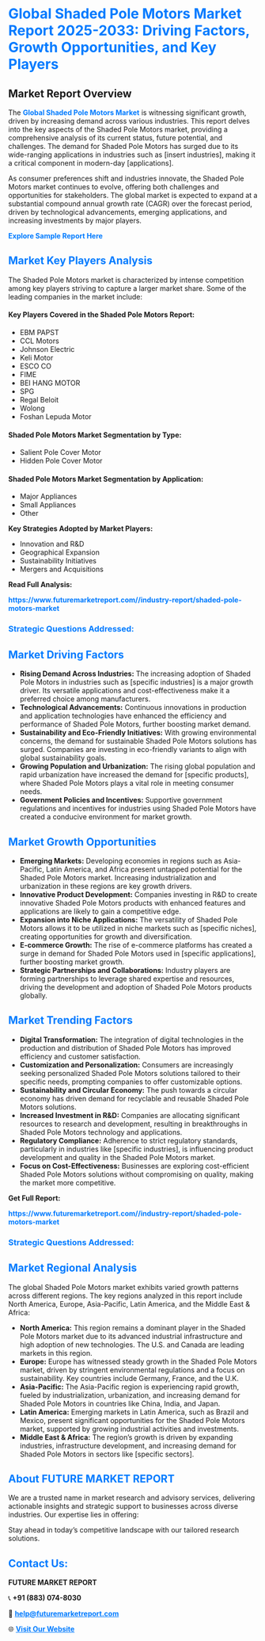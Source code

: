 <h1 style="color: #007BFF;">Global Shaded Pole Motors Market Report 2025-2033: Driving Factors, Growth Opportunities, and Key Players</h1>

<section id="overview">
<h2>Market Report Overview</h2>
<p>The <a href="https://www.futuremarketreport.com//industry-report/shaded-pole-motors-market" style="color: #007BFF; text-decoration: none;"><strong>Global Shaded Pole Motors Market</strong></a> is witnessing significant growth, driven by increasing demand across various industries. This report delves into the key aspects of the Shaded Pole Motors market, providing a comprehensive analysis of its current status, future potential, and challenges. The demand for Shaded Pole Motors has surged due to its wide-ranging applications in industries such as [insert industries], making it a critical component in modern-day [applications].</p>
<p>As consumer preferences shift and industries innovate, the Shaded Pole Motors market continues to evolve, offering both challenges and opportunities for stakeholders. The global market is expected to expand at a substantial compound annual growth rate (CAGR) over the forecast period, driven by technological advancements, emerging applications, and increasing investments by major players.</p>
</section>

<section id="overview">
<p><a href="https://www.futuremarketreport.com//request-sample/reportId=81372" style="color: #007BFF; text-decoration: none;"><strong>Explore Sample Report Here</strong></a></p>
</section>

<section id="key-players">
<h2 style="color: #007BFF;">Market Key Players Analysis</h2>
<p>The Shaded Pole Motors market is characterized by intense competition among key players striving to capture a larger market share. Some of the leading companies in the market include:</p>
<h4>Key Players Covered in the Shaded Pole Motors Report:</h4>
<ul><li>EBM PAPST</li><li>CCL Motors</li><li>Johnson Electric</li><li>Keli Motor</li><li>ESCO CO</li><li>FIME</li><li>BEI HANG MOTOR</li><li>SPG</li><li>Regal Beloit</li><li>Wolong</li><li>Foshan Lepuda Motor</li></ul>
<h4>Shaded Pole Motors Market Segmentation by Type:</h4>
<ul><li>Salient Pole Cover Motor</li><li>Hidden Pole Cover Motor</li></ul>

<h4>Shaded Pole Motors Market Segmentation by Application:</h4>
<ul><li>Major Appliances</li><li>Small Appliances</li><li>Other</li></ul>
<p><strong>Key Strategies Adopted by Market Players:</strong></p>
<ul>
<li>Innovation and R&D</li>
<li>Geographical Expansion</li>
<li>Sustainability Initiatives</li>
<li>Mergers and Acquisitions</li>
</ul>
</section>

<section>
<p><strong>Read Full Analysis: </strong></p><a href="https://www.futuremarketreport.com//industry-report/shaded-pole-motors-market" style="color: #007BFF; text-decoration: none;"><strong>https://www.futuremarketreport.com//industry-report/shaded-pole-motors-market</strong></a>
<h3 style="color: #007BFF;">Strategic Questions Addressed:</h3>
</section>

<section id="driving-factors">
<h2 style="color: #007BFF;">Market Driving Factors</h2>
<ul>
<li><strong>Rising Demand Across Industries:</strong> The increasing adoption of Shaded Pole Motors in industries such as [specific industries] is a major growth driver. Its versatile applications and cost-effectiveness make it a preferred choice among manufacturers.</li>
<li><strong>Technological Advancements:</strong> Continuous innovations in production and application technologies have enhanced the efficiency and performance of Shaded Pole Motors, further boosting market demand.</li>
<li><strong>Sustainability and Eco-Friendly Initiatives:</strong> With growing environmental concerns, the demand for sustainable Shaded Pole Motors solutions has surged. Companies are investing in eco-friendly variants to align with global sustainability goals.</li>
<li><strong>Growing Population and Urbanization:</strong> The rising global population and rapid urbanization have increased the demand for [specific products], where Shaded Pole Motors plays a vital role in meeting consumer needs.</li>
<li><strong>Government Policies and Incentives:</strong> Supportive government regulations and incentives for industries using Shaded Pole Motors have created a conducive environment for market growth.</li>
</ul>
</section>

<section id="growth-opportunities">
<h2 style="color: #007BFF;">Market Growth Opportunities</h2>
<ul>
<li><strong>Emerging Markets:</strong> Developing economies in regions such as Asia-Pacific, Latin America, and Africa present untapped potential for the Shaded Pole Motors market. Increasing industrialization and urbanization in these regions are key growth drivers.</li>
<li><strong>Innovative Product Development:</strong> Companies investing in R&D to create innovative Shaded Pole Motors products with enhanced features and applications are likely to gain a competitive edge.</li>
<li><strong>Expansion into Niche Applications:</strong> The versatility of Shaded Pole Motors allows it to be utilized in niche markets such as [specific niches], creating opportunities for growth and diversification.</li>
<li><strong>E-commerce Growth:</strong> The rise of e-commerce platforms has created a surge in demand for Shaded Pole Motors used in [specific applications], further boosting market growth.</li>
<li><strong>Strategic Partnerships and Collaborations:</strong> Industry players are forming partnerships to leverage shared expertise and resources, driving the development and adoption of Shaded Pole Motors products globally.</li>
</ul>
</section>

<section id="trending-factors">
<h2 style="color: #007BFF;">Market Trending Factors</h2>
<ul>
<li><strong>Digital Transformation:</strong> The integration of digital technologies in the production and distribution of Shaded Pole Motors has improved efficiency and customer satisfaction.</li>
<li><strong>Customization and Personalization:</strong> Consumers are increasingly seeking personalized Shaded Pole Motors solutions tailored to their specific needs, prompting companies to offer customizable options.</li>
<li><strong>Sustainability and Circular Economy:</strong> The push towards a circular economy has driven demand for recyclable and reusable Shaded Pole Motors solutions.</li>
<li><strong>Increased Investment in R&D:</strong> Companies are allocating significant resources to research and development, resulting in breakthroughs in Shaded Pole Motors technology and applications.</li>
<li><strong>Regulatory Compliance:</strong> Adherence to strict regulatory standards, particularly in industries like [specific industries], is influencing product development and quality in the Shaded Pole Motors market.</li>
<li><strong>Focus on Cost-Effectiveness:</strong> Businesses are exploring cost-efficient Shaded Pole Motors solutions without compromising on quality, making the market more competitive.</li>
</ul>
</section>

<section>
<p><strong>Get Full Report: </strong></p><a href="https://www.futuremarketreport.com//industry-report/shaded-pole-motors-market" style="color: #007BFF; text-decoration: none;"><strong>https://www.futuremarketreport.com//industry-report/shaded-pole-motors-market</strong></a>
<h3 style="color: #007BFF;">Strategic Questions Addressed:</h3>
</section>


<section id="regional-analysis">
<h2 style="color: #007BFF;">Market Regional Analysis</h2>
<p>The global Shaded Pole Motors market exhibits varied growth patterns across different regions. The key regions analyzed in this report include North America, Europe, Asia-Pacific, Latin America, and the Middle East & Africa:</p>
<ul>
<li><strong>North America:</strong> This region remains a dominant player in the Shaded Pole Motors market due to its advanced industrial infrastructure and high adoption of new technologies. The U.S. and Canada are leading markets in this region.</li>
<li><strong>Europe:</strong> Europe has witnessed steady growth in the Shaded Pole Motors market, driven by stringent environmental regulations and a focus on sustainability. Key countries include Germany, France, and the U.K.</li>
<li><strong>Asia-Pacific:</strong> The Asia-Pacific region is experiencing rapid growth, fueled by industrialization, urbanization, and increasing demand for Shaded Pole Motors in countries like China, India, and Japan.</li>
<li><strong>Latin America:</strong> Emerging markets in Latin America, such as Brazil and Mexico, present significant opportunities for the Shaded Pole Motors market, supported by growing industrial activities and investments.</li>
<li><strong>Middle East & Africa:</strong> The region’s growth is driven by expanding industries, infrastructure development, and increasing demand for Shaded Pole Motors in sectors like [specific sectors].</li>
</ul>
</section>

<footer>
<h2 style="color: #007BFF;">About FUTURE MARKET REPORT</h2>
<p>We are a trusted name in market research and advisory services, delivering actionable insights and strategic support to businesses across diverse industries. Our expertise lies in offering:</p>

<p>Stay ahead in today’s competitive landscape with our tailored research solutions.</p>

<h2 style="color: #007BFF;">Contact Us:</h2>
<p><strong>FUTURE MARKET REPORT</strong></p>
<p>📞 <strong>+91 (883) 074-8030</strong></p>
<p>📧 <strong><a href="mailto:help@futuremarketreport.com" style="color: #007BFF;">help@futuremarketreport.com</a></strong></p>
<p>🌐 <strong><a href="https://www.futuremarketreport.com/" style="color: #007BFF;">Visit Our Website</a></strong></p>
</footer>